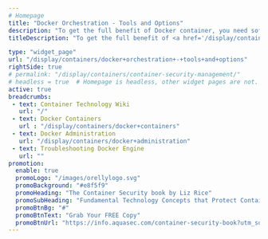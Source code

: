 ```yaml
---
# Homepage
title: "Docker Orchestration - Tools and Options"
description: "To get the full benefit of Docker container, you need software to move containers around in response to auto-scaling events, a failure of the backing host, and deployment updates. This is container orchestration. This page gathers resources about Docker orchestration tools, fundamentals and best practices."
titleDescription: "To get the full benefit of <a href='/display/containers/docker+containers'>Docker container,</a>, you need software to move containers around in response to auto-scaling events, a failure of the backing host, and <a href='/display/containers/docker+deployment'>deployment</a> updates. This is container <a href='/display/containers/kubernetes+alternatives'>orchestration</a>. This page gathers resources about Docker orchestration tools, fundamentals and best practices." 

type: "widget_page"
url: "/display/containers/docker+orchestration+-+tools+and+options" 
rightSide: true 
# permalink: "/display/containers/container-security-management/"
# headless = true  # Homepage is headless, other widget pages are not.
active: true
breadcrumbs:
 - text: Container Technology Wiki
   url: "/"
 - text: Docker Containers
   url : "/display/containers/docker+containers"
 - text: Docker Administration
   url: "/display/containers/docker+administration"
 - text: Troubleshooting Docker Engine
   url: ""
promotion:
  enable: true
  promoLogo: "/images/orellylogo.svg"
  promoBackground: "#e8f5f9"
  promoHeading: "The Container Security book by Liz Rice"
  promoSubHeading: "Fundamental Technology Concepts that Protect Containerized Applications"
  promoBtnBg: "#"
  promoBtnText: "Grab Your FREE Copy"
  promoBtnUrl: "https://info.aquasec.com/container-security-book?utm_source=wiki"
---
```



